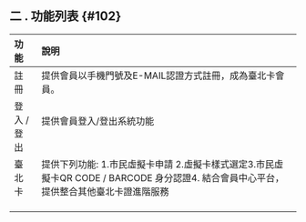 ## **二 . 功能列表** {#102}

| 功能 | 說明 |
| :--- | :---|
| 註冊 |提供會員以手機門號及E-MAIL認證方式註冊，成為臺北卡會員。                                                                    |
| 登入  /  登出  | 提供會員登入/登出系統功能                                                                                      |
| 臺北卡         |提供下列功能: 1.市民虛擬卡申請 2.虛擬卡樣式選定3.市民虛擬卡QR CODE / BARCODE 身分認證4. 結合會員中心平台， 提供整合其他臺北卡證進階服務                                                                                                                          |
